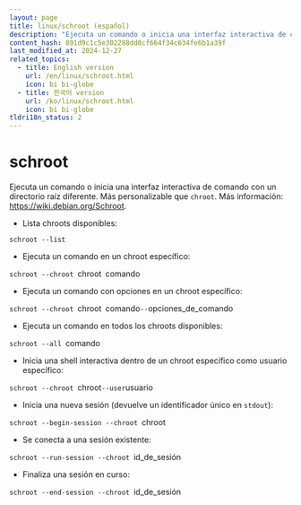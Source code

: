 ```yaml
---
layout: page
title: linux/schroot (español)
description: "Ejecuta un comando o inicia una interfaz interactiva de comando con un directorio raíz diferente. Más personalizable que `chroot`."
content_hash: 891d9c1c5e302288dd8cf664f34c634fe6b1a39f
last_modified_at: 2024-12-27
related_topics:
  - title: English version
    url: /en/linux/schroot.html
    icon: bi bi-globe
  - title: 한국어 version
    url: /ko/linux/schroot.html
    icon: bi bi-globe
tldri18n_status: 2
---
```

# schroot

Ejecuta un comando o inicia una interfaz interactiva de comando con un directorio raíz diferente. Más personalizable que `chroot`.
Más información: <https://wiki.debian.org/Schroot>.

- Lista chroots disponibles:

`schroot --list`

- Ejecuta un comando en un chroot específico:

`schroot --chroot `<span class="tldr-var badge badge-pill bg-dark-lm bg-white-dm text-white-lm text-dark-dm font-weight-bold">chroot</span>` `<span class="tldr-var badge badge-pill bg-dark-lm bg-white-dm text-white-lm text-dark-dm font-weight-bold">comando</span>

- Ejecuta un comando con opciones en un chroot específico:

`schroot --chroot `<span class="tldr-var badge badge-pill bg-dark-lm bg-white-dm text-white-lm text-dark-dm font-weight-bold">chroot</span>` `<span class="tldr-var badge badge-pill bg-dark-lm bg-white-dm text-white-lm text-dark-dm font-weight-bold">comando</span>` -- `<span class="tldr-var badge badge-pill bg-dark-lm bg-white-dm text-white-lm text-dark-dm font-weight-bold">opciones_de_comando</span>

- Ejecuta un comando en todos los chroots disponibles:

`schroot --all `<span class="tldr-var badge badge-pill bg-dark-lm bg-white-dm text-white-lm text-dark-dm font-weight-bold">comando</span>

- Inicia una shell interactiva dentro de un chroot específico como usuario específico:

`schroot --chroot `<span class="tldr-var badge badge-pill bg-dark-lm bg-white-dm text-white-lm text-dark-dm font-weight-bold">chroot</span>` --user `<span class="tldr-var badge badge-pill bg-dark-lm bg-white-dm text-white-lm text-dark-dm font-weight-bold">usuario</span>

- Inicia una nueva sesión (devuelve un identificador único en `stdout`):

`schroot --begin-session --chroot `<span class="tldr-var badge badge-pill bg-dark-lm bg-white-dm text-white-lm text-dark-dm font-weight-bold">chroot</span>

- Se conecta a una sesión existente:

`schroot --run-session --chroot `<span class="tldr-var badge badge-pill bg-dark-lm bg-white-dm text-white-lm text-dark-dm font-weight-bold">id_de_sesión</span>

- Finaliza una sesión en curso:

`schroot --end-session --chroot `<span class="tldr-var badge badge-pill bg-dark-lm bg-white-dm text-white-lm text-dark-dm font-weight-bold">id_de_sesión</span>

